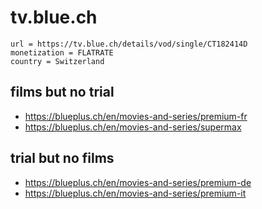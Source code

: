 # tv.blue.ch

~~~
url = https://tv.blue.ch/details/vod/single/CT182414D
monetization = FLATRATE
country = Switzerland
~~~

## films but no trial

- https://blueplus.ch/en/movies-and-series/premium-fr
- https://blueplus.ch/en/movies-and-series/supermax

## trial but no films

- https://blueplus.ch/en/movies-and-series/premium-de
- https://blueplus.ch/en/movies-and-series/premium-it
